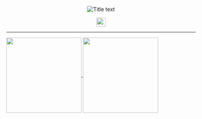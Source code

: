 <p align="center">
  <img src="https://readme-typing-svg.demolab.com/?lines=hello+fren+👋;Checkout+my+GitHub+profile!;&font=Fira%20Code&center=true&width=480&height=50&duration=4000&pause=1000" alt="Title text">
</p>

<p align="center">
  <img height="24" width="24" src="https://cdn.simpleicons.org/nixos/black/white" />
</p>

---

<a href="https://github.com/anuraghazra/github-readme-stats">
  <img height=200 align="center" src="https://github-readme-stats.vercel.app/api?username=qlexqndru&card_width=250&show_icons=true&rank_icon=percentile" />
</a>
<a href="https://github.com/anuraghazra/convoychat">
  <img height=200 align="center" src="https://github-readme-stats.vercel.app/api/top-langs/?username=qlexqndru&layout=donut-vertical&card_width=250" />
</a>
